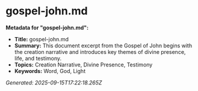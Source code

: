 # gospel-john.md

**Metadata for "gospel-john.md":**

- **Title:** gospel-john.md
- **Summary:** This document excerpt from the Gospel of John begins with the creation narrative and introduces key themes of divine presence, life, and testimony.
- **Topics:** Creation Narrative, Divine Presence, Testimony
- **Keywords:** Word, God, Light

*Generated: 2025-09-15T17:22:18.265Z*